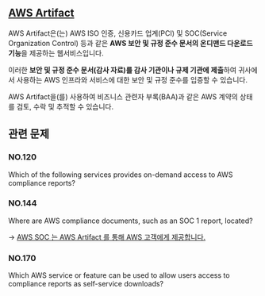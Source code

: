 ## [AWS Artifact](https://docs.aws.amazon.com/ko_kr/artifact/latest/ug/what-is-aws-artifact.html)

AWS Artifact은(는) AWS ISO 인증, 신용카드 업계(PCI) 및 SOC(Service Organization Control) 등과 같은 **AWS 보안 및 규정 준수 문서의 온디맨드 다운로드 기능**을 제공하는 웹서비스입니다.

이러한 **보안 및 규정 준수 문서(감사 자료)를 감사 기관이나 규제 기관에 제출**하여 귀사에서 사용하는 AWS 인프라와 서비스에 대한 보안 및 규정 준수를 입증할 수 있습니다.

AWS Artifact을(를) 사용하여 비즈니스 관련자 부록(BAA)과 같은 AWS 계약의 상태를 검토, 수락 및 추적할 수 있습니다.

## 관련 문제

### NO.120 

Which of the following services provides on-demand access to AWS compliance reports?

### NO.144 

Where are AWS compliance documents, such as an SOC 1 report, located?

-> [AWS SOC 는 AWS Artifact 를 통해 AWS 고객에게 제공합니다.](https://aws.amazon.com/ko/compliance/soc-faqs/)

### NO.170 
Which AWS service or feature can be used to allow users access to compliance reports as self-service downloads?
